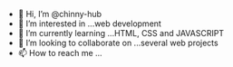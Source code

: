 - 👋 Hi, I’m @chinny-hub
- 👀 I’m interested in ...web development
- 🌱 I’m currently learning ...HTML, CSS and JAVASCRIPT
- 💞️ I’m looking to collaborate on ...several web projects
- 📫 How to reach me ...

<!---
chinny-hub/chinny-hub is a ✨ special ✨ repository because its `README.md` (this file) appears on your GitHub profile.
You can click the Preview link to take a look at your changes.
--->
